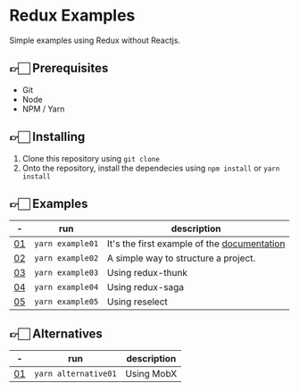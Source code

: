 # Redux Examples

Simple examples using Redux without Reactjs.

## 👉🏻 Prerequisites

* Git
* Node
* NPM / Yarn

## 👉🏻 Installing

1. Clone this repository using `git clone`
2. Onto the repository, install the dependecies using `npm install` or `yarn install`


## 👉🏻 Examples


| - | run              | description                                       |
| --|------------------|---------------------------------------------------|
| [01](https://github.com/ricardocanelas/redux-examples/tree/master/examples/01) | `yarn example01` | It's the first example of the [documentation](https://github.com/reduxjs/redux) |
| [02](https://github.com/ricardocanelas/redux-examples/tree/master/examples/02) | `yarn example02` | A simple way to structure a project. |
| [03](https://github.com/ricardocanelas/redux-examples/tree/master/examples/03) | `yarn example03` | Using redux-thunk |
| [04](https://github.com/ricardocanelas/redux-examples/tree/master/examples/04) | `yarn example04` | Using redux-saga |
| [05](https://github.com/ricardocanelas/redux-examples/tree/master/examples/05) | `yarn example05` | Using reselect |


## 👉🏻 Alternatives


| - | run              | description                                       |
| --|------------------|---------------------------------------------------|
| [01](https://github.com/ricardocanelas/redux-examples/tree/master/alternatives/a01) | `yarn alternative01` | Using MobX |